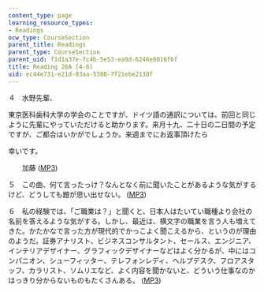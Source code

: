 ```yaml
---
content_type: page
learning_resource_types:
- Readings
ocw_type: CourseSection
parent_title: Readings
parent_type: CourseSection
parent_uid: f1d1a37e-7c4b-5e53-ea9d-6246e8016f6f
title: Reading 26A (4-6)
uid: ec44e731-e21d-03aa-5388-7f21ebe2138f
---
```


４　水野先輩、

東京医科歯科大学の学会のことですが、ドイツ語の通訳については、前回と同じように先輩にやっていただけると助かります。来月十九、二十日の二日間の予定ですが、ご都合はいかがでしょうか。来週までにお返事頂けたら

幸いです。

　　加藤 ([MP3](/ans7870/21f/21f.505/f05/audio/Lesson26A-4.mp3))

５　この曲、何て言ったっけ？なんとなく前に聞いたことがあるような気がするけど、どうしても題が思い出せない。 ([MP3](/ans7870/21f/21f.505/f05/audio/Lesson26A-5.mp3))

６　私の経験では、「ご職業は？」と聞くと、日本人はたいてい職種より会社の名前を答えるような気がする。しかし、最近は、横文字の職業を言う人も増えてきた。かたかなで言った方が現代的でかっこよく聞こえるから、というのが理由のようだ。証券アナリスト、ビジネスコンサルタント、セールス、エンジニア、 インテリアデザイナー、グラフィックデザイナーなどはよく分かるが、中にはコンパニオン、シューフィッター、テレフォンレディ、ヘルプデスク、フロアスタッフ、カラリスト、ソムリエなど、よく内容を聞かないと、どういう仕事なのかはっきり分からないものもたくさんある。 ([MP3](/ans7870/21f/21f.505/f05/audio/Lesson26A-6.mp3))